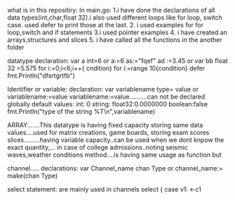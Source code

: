 what is in this repositiry:
In main.go:
1.i have done the declarations of all data types(int,char,float 32).i also used different loops like for loop, switch case. used defer to print those at the last.
2. i used examples for for loop,switch and if statements
3.i used pointer examples
4. i have created an arrays,structures and slices
5. i have called all the functions in the another folder


datatype declaration:
var a int=6 or a:=6
as:="fqef"
ad :=3.45 or var bb float 32 =5.575
for i:=0;i<6;i++{
cndition}
for i:=range 10{condition}
defer fmt.Println("dfsrtgrtfb")

Identifier or variable:
declaration: var variablename type= value  or variablename:=value
variablename:=value..........can not be declared globally
default values:
int: 0
string:
float32:0.0000000
boolean:false
fmt.Println("type of the string %T\n",variablename)

ARRAY.......This datatype is having fixed capacity storing same data values....used for matrix creations, game boards, storing exam scores
slices.........having variable capacity..can be used when we dont knpow the exact quantity,... in case of college admissions..noting  seismic waves,weather conditions
method....is having same usage as function but 

channel.....
declarations:  var Channel_name chan Type or channel_name:= make(chan Type)

select statement: are mainly used in channels
select {
case v1: <-c1



